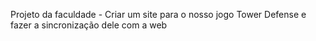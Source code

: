 Projeto da faculdade - Criar um site para o nosso jogo Tower Defense e fazer a sincronização dele com a web
